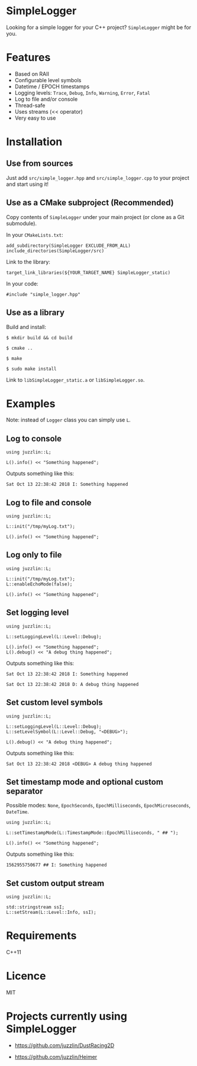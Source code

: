 SimpleLogger
============

Looking for a simple logger for your C++ project? `SimpleLogger` might be for you.

# Features

* Based on RAII
* Configurable level symbols
* Datetime / EPOCH timestamps
* Logging levels: `Trace`, `Debug`, `Info`, `Warning`, `Error`, `Fatal`
* Log to file and/or console
* Thread-safe
* Uses streams (<< operator)
* Very easy to use

# Installation

## Use from sources

Just add `src/simple_logger.hpp` and `src/simple_logger.cpp` to your project and start using it!

## Use as a CMake subproject (Recommended)

Copy contents of `SimpleLogger` under your main project (or clone as a Git submodule).

In your `CMakeLists.txt`:

```
add_subdirectory(SimpleLogger EXCLUDE_FROM_ALL)
include_directories(SimpleLogger/src)
```

Link to the library:

```
target_link_libraries(${YOUR_TARGET_NAME} SimpleLogger_static)
```

In your code:

```
#include "simple_logger.hpp"
```

## Use as a library

Build and install:

`$ mkdir build && cd build`

`$ cmake ..`

`$ make`

`$ sudo make install`

Link to `libSimpleLogger_static.a` or `libSimpleLogger.so`.

# Examples

Note: instead of `Logger` class you can simply use `L`.

## Log to console

```
using juzzlin::L;

L().info() << "Something happened";
```

Outputs something like this:

`Sat Oct 13 22:38:42 2018 I: Something happened`

## Log to file and console

```
using juzzlin::L;

L::init("/tmp/myLog.txt");

L().info() << "Something happened";
```

## Log only to file

```
using juzzlin::L;

L::init("/tmp/myLog.txt");
L::enableEchoMode(false);

L().info() << "Something happened";
```

## Set logging level

```
using juzzlin::L;

L::setLoggingLevel(L::Level::Debug);

L().info() << "Something happened";
L().debug() << "A debug thing happened";
```

Outputs something like this:

`Sat Oct 13 22:38:42 2018 I: Something happened`

`Sat Oct 13 22:38:42 2018 D: A debug thing happened`

## Set custom level symbols

```
using juzzlin::L;

L::setLoggingLevel(L::Level::Debug);
L::setLevelSymbol(L::Level::Debug, "<DEBUG>");

L().debug() << "A debug thing happened";
```

Outputs something like this:

`Sat Oct 13 22:38:42 2018 <DEBUG> A debug thing happened`

## Set timestamp mode and optional custom separator

Possible modes: `None`, `EpochSeconds`, `EpochMilliseconds`, `EpochMicroseconds`, `DateTime`.

```
using juzzlin::L;

L::setTimestampMode(L::TimestampMode::EpochMilliseconds, " ## ");

L().info() << "Something happened";
```

Outputs something like this:

`1562955750677 ## I: Something happened`

## Set custom output stream

```
using juzzlin::L;

std::stringstream ssI;
L::setStream(L::Level::Info, ssI);
```

# Requirements

C++11

# Licence

MIT

# Projects currently using SimpleLogger

* https://github.com/juzzlin/DustRacing2D

* https://github.com/juzzlin/Heimer

